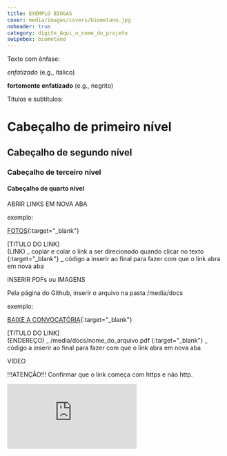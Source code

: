 ```yaml
---
title: EXEMPLO BIOGAS
cover: media/images/covers/biometano.jpg
noheader: true
category: digite_Aqui_o_nome_do_projeto
swipebox: biometano
---
```


Texto com ênfase:

*enfatizado* (e.g., itálico)

**fortemente enfatizado** (e.g., negrito)



Títulos e subtítulos:

# Cabeçalho de primeiro nível
## Cabeçalho de segundo nível
### Cabeçalho de terceiro nível
#### Cabeçalho de quarto nível


ABRIR LINKS EM NOVA ABA

exemplo:

[FOTOS](https://www.flickr.com/photos/151197945@N07/albums/72157679168514796){:target="_blank"}

[TITULO DO LINK]   
(LINK)               _   copiar e colar o link a ser direcionado quando clicar no texto 
{:target="_blank"}   _   código a inserir ao final para fazer com que o link abra em nova aba


INSERIR PDFs ou IMAGENS

Pela página do Github, inserir o arquivo na pasta /media/docs

exemplo: 

[BAIXE A CONVOCATÓRIA](/media/docs/resilience.pdf){:target="_blank"}

[TITULO DO LINK]  
(ENDEREÇO)           _   /media/docs/nome_do_arquivo.pdf 
{:target="_blank"}   _   código a inserir ao final para fazer com que o link abra em nova aba


VIDEO

!!!ATENÇÃO!!! Confirmar que o link começa com https e não http.

<div class="video-wrapper video-wrapper-16x9">
<iframe src="https://player.vimeo.com/video/46611303?byline=0&portrait=0" allowfullscreen="allowfullscreen" frameborder="0"></iframe>
</div>

